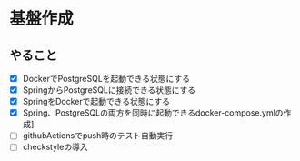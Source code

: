 # 基盤作成

## やること

- [x] DockerでPostgreSQLを起動できる状態にする
- [x] SpringからPostgreSQLに接続できる状態にする
- [x] SpringをDockerで起動できる状態にする
- [x] Spring、PostgreSQLの両方を同時に起動できるdocker-compose.ymlの作成]
- [ ] githubActionsでpush時のテスト自動実行
- [ ] checkstyleの導入
